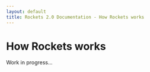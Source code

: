 ```yaml
---
layout: default
title: Rockets 2.0 Documentation - How Rockets works
---
```


# How Rockets works

Work in progress...
